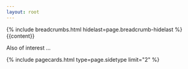 ```yaml
---
layout: root
---
```

<div class="container-fluid bg-dark py-3 py-md-5 bg-accent-prime pt-5 g-0">
    <div class="container pt-1 pt-sm-3">
        <div class="container bg-dark text-light rounded p-3 bg-content-prime mt-5">
            <div class="row p-sm-3">
                <div class="col-lg-9">
                    {% include breadcrumbs.html hidelast=page.breadcrumb-hidelast %}
                    <div class="general-content">
                        {{content}}
                    </div>
                </div>
                <div class="col-lg-3 notd-none notd-sm-block pt-5 pt-sm-0">
                    <p class="small">Also of interest ...</p>
                    <div class="notpt-3 p-4 pb-1 bg-accent-secondary rounded">
                        {% include pagecards.html type=page.sidetype limit="2" %}
                    </div>
                </div>
            </div>
            <div class="row my-3">
            </div>
        </div>
    </div>
</div>
